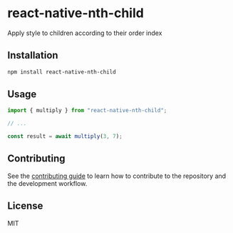 # react-native-nth-child

Apply style to children according to their order index

## Installation

```sh
npm install react-native-nth-child
```

## Usage

```js
import { multiply } from "react-native-nth-child";

// ...

const result = await multiply(3, 7);
```

## Contributing

See the [contributing guide](CONTRIBUTING.md) to learn how to contribute to the repository and the development workflow.

## License

MIT
